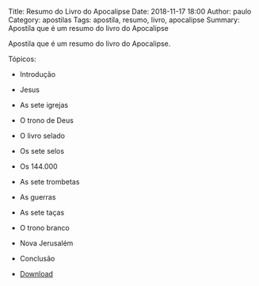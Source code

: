 Title: Resumo do Livro do Apocalipse
Date: 2018-11-17 18:00
Author: paulo
Category: apostilas
Tags: apostila, resumo, livro, apocalipse
Summary: Apostila que é um resumo do livro do Apocalipse

Apostila que é um resumo do livro do Apocalipse.

Tópicos:

- Introdução
- Jesus
- As sete igrejas
- O trono de Deus
- O livro selado
- Os sete selos
- Os 144.000
- As sete trombetas
- As guerras
- As sete taças
- O trono branco
- Nova Jerusalém
- Conclusão

- [Download](https://www.dropbox.com/s/bmmfd9sicc9hlml/Resumo%20do%20Livro%20do%20Apocalipse.pdf?dl=1)